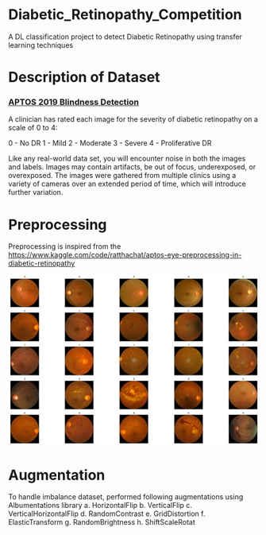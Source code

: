 # Diabetic_Retinopathy_Competition

A DL classification project to detect Diabetic Retinopathy using transfer learning techniques

# Description of Dataset

### [APTOS 2019 Blindness Detection](https://www.kaggle.com/competitions/aptos2019-blindness-detection/data)

A clinician has rated each image for the severity of diabetic retinopathy on a scale of 0 to 4:

0 - No DR
1 - Mild
2 - Moderate
3 - Severe
4 - Proliferative DR

Like any real-world data set, you will encounter noise in both the images and labels. Images may contain artifacts, be out of focus, underexposed, or overexposed. The images were gathered from multiple clinics using a variety of cameras over an extended period of time, which will introduce further variation.

#	Preprocessing

Preprocessing is inspired from the https://www.kaggle.com/code/ratthachat/aptos-eye-preprocessing-in-diabetic-retinopathy

![Preview of Dataset](https://github.com/tshr-d-dragon/Diabetic_Retinopathy_Classification/blob/main/download.png)

# Augmentation

To handle imbalance dataset, performed following augmentations using Albumentations library
a.	HorizontalFlip
b.	VerticalFlip
c.	VerticalHorizontalFlip
d.	RandomContrast
e.	GridDistortion
f.	ElasticTransform
g.	RandomBrightness
h.	ShiftScaleRotat
